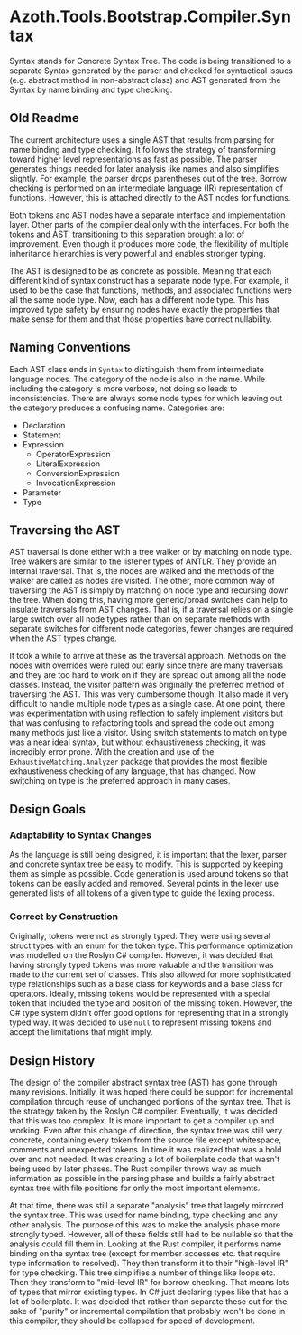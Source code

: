 # Azoth.Tools.Bootstrap.Compiler.Syntax

Syntax stands for Concrete Syntax Tree. The code is being transitioned to a separate Syntax generated by the parser and checked for syntactical issues (e.g. abstract method in non-abstract class) and AST generated from the Syntax by name binding and type checking.

## Old Readme

The current architecture uses a single AST that results from parsing for name binding and type checking. It follows the strategy of transforming toward higher level representations as fast as possible. The parser generates things needed for later analysis like names and also simplifies slightly. For example, the parser drops parentheses out of the tree. Borrow checking is performed on an intermediate language (IR) representation of functions. However, this is attached directly to the AST nodes for functions.

Both tokens and AST nodes have a separate interface and implementation layer. Other parts of the compiler deal only with the interfaces. For both the tokens and AST, transitioning to this separation brought a lot of improvement. Even though it produces more code, the flexibility of multiple inheritance hierarchies is very powerful and enables stronger typing.

The AST is designed to be as concrete as possible. Meaning that each different kind of syntax construct has a separate node type. For example, it used to be the case that functions, methods, and associated functions were all the same node type. Now, each has a different node type. This has improved type safety by ensuring nodes have exactly the properties that make sense for them and that those properties have correct nullability.

## Naming Conventions

Each AST class ends in `Syntax` to distinguish them from intermediate language nodes. The category of the node is also in the name. While including the category is more verbose, not doing so leads to inconsistencies. There are always some node types for which leaving out the category produces a confusing name. Categories are:

* Declaration
* Statement
* Expression
  * OperatorExpression
  * LiteralExpression
  * ConversionExpression
  * InvocationExpression
* Parameter
* Type

## Traversing the AST

AST traversal is done either with a tree walker or by matching on node type. Tree walkers are similar to the listener types of ANTLR. They provide an internal traversal. That is, the nodes are walked and the methods of the walker are called as nodes are visited. The other, more common way of traversing the AST is simply by matching on node type and recursing down the tree. When doing this, having more generic/broad switches can help to insulate traversals from AST changes. That is, if a traversal relies on a single large switch over all node types rather than on separate methods with separate switches for different node categories, fewer changes are required when the AST types change.

It took a while to arrive at these as the traversal approach. Methods on the nodes with overrides were ruled out early since there are many traversals and they are too hard to work on if they are spread out among all the node classes. Instead, the visitor pattern was originally the preferred method of traversing the AST. This was very cumbersome though. It also made it very difficult to handle multiple node types as a single case. At one point, there was experimentation with using reflection to safely implement visitors but that was confusing to refactoring tools and spread the code out among many methods just like a visitor. Using switch statements to match on type was a near ideal syntax, but without exhaustiveness checking, it was incredibly error prone. With the creation and use of the `ExhaustiveMatching.Analyzer` package that provides the most flexible exhaustiveness checking of any language, that has changed. Now switching on type is the preferred approach in many cases.

## Design Goals

### Adaptability to Syntax Changes

As the language is still being designed, it is important that the lexer, parser and concrete syntax tree be easy to modify. This is supported by keeping them as simple as possible. Code generation is used around tokens so that tokens can be easily added and removed. Several points in the lexer use generated lists of all tokens of a given type to guide the lexing process.

### Correct by Construction

Originally, tokens were not as strongly typed. They were using several struct types with an enum for the token type. This performance optimization was modelled on the Roslyn C# compiler. However, it was decided that having strongly typed tokens was more valuable and the transition was made to the current set of classes. This also allowed for more sophisticated type relationships such as a base class for keywords and a base class for operators. Ideally, missing tokens would be represented with a special token that included the type and position of the missing token. However, the C# type system didn't offer good options for representing that in a strongly typed way. It was decided to use `null` to represent missing tokens and accept the limitations that might imply.

## Design History

The design of the compiler abstract syntax tree (AST) has gone through many revisions. Initially, it was hoped there could be support for incremental compilation through reuse of unchanged portions of the syntax tree. That is the strategy taken by the Roslyn C# compiler. Eventually, it was decided that this was too complex. It is more important to get a compiler up and working. Even after this change of direction, the syntax tree was still very concrete, containing every token from the source file except whitespace, comments and unexpected tokens. In time it was realized that was a hold over and not needed. It was creating a lot of boilerplate code that wasn't being used by later phases. The Rust compiler throws way as much information as possible in the parsing phase and builds a fairly abstract syntax tree with file positions for only the most important elements.

At that time, there was still a separate "analysis" tree that largely mirrored the syntax tree. This was used for name binding, type checking and any other analysis. The purpose of this was to make the analysis phase more strongly typed. However, all of these fields still had to be nullable so that the analysis could fill them in. Looking at the Rust compiler, it performs name binding on the syntax tree (except for member accesses etc. that require type information to resolved). They then transform it to their "high-level IR" for type checking. This tree simplifies a number of things like loops etc. Then they transform to "mid-level IR" for borrow checking. That means lots of types that mirror existing types. In C# just declaring types like that has a lot of boilerplate. It was decided that rather than separate these out for the sake of "purity" or incremental compilation that probably won't be done in this compiler, they should be collapsed for speed of development.
